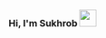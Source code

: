 ### Hi, I'm Sukhrob <img src="https://media.giphy.com/media/hvRJCLFzcasrR4ia7z/giphy.gif" width="30px">
